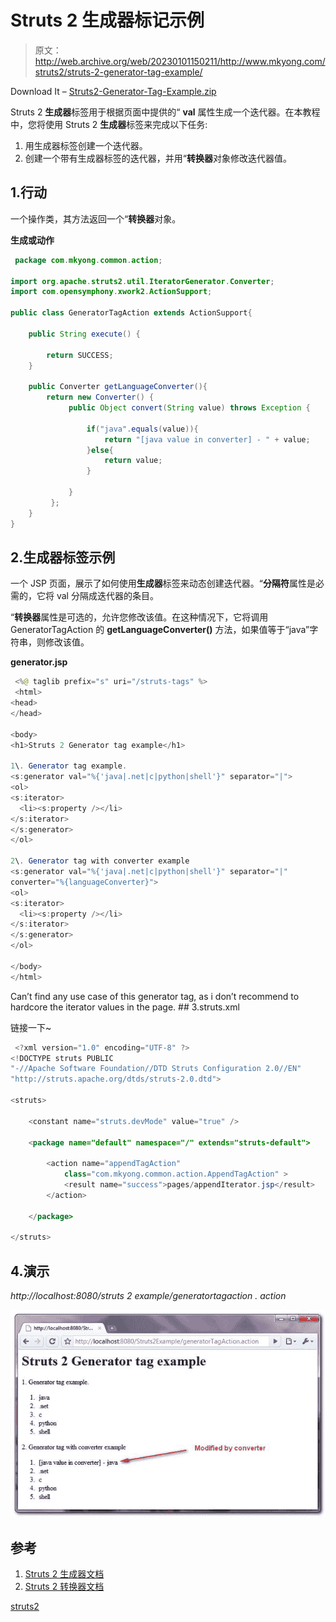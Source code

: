 # Struts 2 生成器标记示例

> 原文：<http://web.archive.org/web/20230101150211/http://www.mkyong.com/struts2/struts-2-generator-tag-example/>

Download It – [Struts2-Generator-Tag-Example.zip](http://web.archive.org/web/20190222105638/http://www.mkyong.com/wp-content/uploads/2010/07/Struts2-Generator-Tag-Example.zip)

Struts 2 **生成器**标签用于根据页面中提供的“ **val** 属性生成一个迭代器。在本教程中，您将使用 Struts 2 **生成器**标签来完成以下任务:

1.  用生成器标签创建一个迭代器。
2.  创建一个带有生成器标签的迭代器，并用“**转换器**对象修改迭代器值。

## 1.行动

一个操作类，其方法返回一个“**转换器**对象。

**生成或动作**

```java
 package com.mkyong.common.action;

import org.apache.struts2.util.IteratorGenerator.Converter;
import com.opensymphony.xwork2.ActionSupport;

public class GeneratorTagAction extends ActionSupport{

	public String execute() {

		return SUCCESS;
	}

	public Converter getLanguageConverter(){
		return new Converter() {
	         public Object convert(String value) throws Exception {

	        	 if("java".equals(value)){
	        		 return "[java value in converter] - " + value;
	        	 }else{
	        		 return value;
	        	 }

	         }
	     };
	}
} 
```

 ## 2.生成器标签示例

一个 JSP 页面，展示了如何使用**生成器**标签来动态创建迭代器。“**分隔符**属性是必需的，它将 val 分隔成迭代器的条目。

“**转换器**属性是可选的，允许您修改该值。在这种情况下，它将调用 GeneratorTagAction 的 **getLanguageConverter()** 方法，如果值等于“java”字符串，则修改该值。

**generator.jsp**

```java
 <%@ taglib prefix="s" uri="/struts-tags" %>
 <html>
<head>
</head>

<body>
<h1>Struts 2 Generator tag example</h1>

1\. Generator tag example.
<s:generator val="%{'java|.net|c|python|shell'}" separator="|">
<ol>
<s:iterator>
  <li><s:property /></li>
</s:iterator>
</s:generator>
</ol>  

2\. Generator tag with converter example
<s:generator val="%{'java|.net|c|python|shell'}" separator="|" 
converter="%{languageConverter}">
<ol>
<s:iterator>
  <li><s:property /></li>
</s:iterator>
</s:generator>
</ol>  

</body>
</html> 
```

Can’t find any use case of this generator tag, as i don’t recommend to hardcore the iterator values in the page. ## 3.struts.xml

链接一下~

```java
 <?xml version="1.0" encoding="UTF-8" ?>
<!DOCTYPE struts PUBLIC
"-//Apache Software Foundation//DTD Struts Configuration 2.0//EN"
"http://struts.apache.org/dtds/struts-2.0.dtd">

<struts>

 	<constant name="struts.devMode" value="true" />

	<package name="default" namespace="/" extends="struts-default">

		<action name="appendTagAction" 
			class="com.mkyong.common.action.AppendTagAction" >
			<result name="success">pages/appendIterator.jsp</result>
		</action>

	</package>

</struts> 
```

## 4.演示

*http://localhost:8080/struts 2 example/generatortagaction . action*

![Struts 2 generator tag](img/e69ed33a619090bfa59ae2e5200f1d42.png "Struts2-Generator-Tag-Example")

## 参考

1.  [Struts 2 生成器文档](http://web.archive.org/web/20190222105638/http://struts.apache.org/2.1.8/docs/generator.html)
2.  [Struts 2 转换器文档](http://web.archive.org/web/20190222105638/http://struts.apache.org/2.1.8/struts2-core/apidocs/org/apache/struts2/util/IteratorGenerator.Converter.html)

[struts2](http://web.archive.org/web/20190222105638/http://www.mkyong.com/tag/struts2/)







